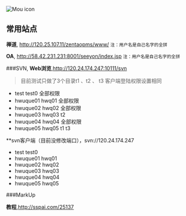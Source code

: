 ![Mou icon](http://www.hwuque.com/Public/Home/Css/images/top_logo.gif)



## 常用站点

**禅道**,  <http://120.25.107.11/zentaopms/www/>
`注：用户名是自己名字的全拼`


**OA**,  <http://58.42.231.231:8001/seeyon/index.jsp>
`注：用户名是自己名字的全拼`

###SVN,
**Web浏览**,<http://120.24.174.247:10111/svn>
>目前测试只做了3个目录t1 、t2 、 t3  客户端登陆权限设置相同
* test      test0   全部权限* hwuque01  hwq01  全部权限* hwuque02  hwq02  全部权限* hwuque03  hwq03  t2* hwuque04  hwq04  全部权限* hwuque05  hwq05  t1   t3**svn客户端（目前没修改端口），svn://120.24.174.247
* test      test0* hwuque01  hwq01* hwuque02  hwq02* hwuque03  hwq03* hwuque04  hwq04* hwuque05  hwq05
###MarkUp
**教程**,<http://sspai.com/25137>
